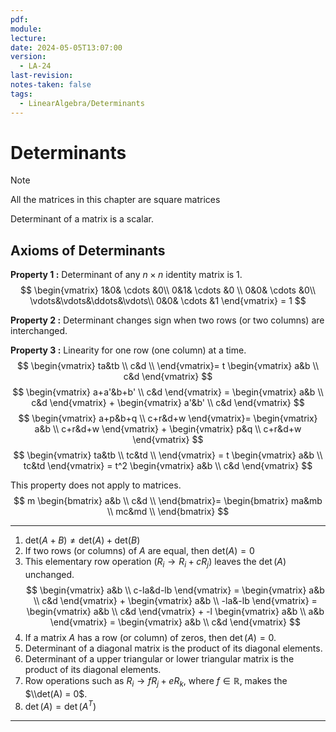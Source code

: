```yaml
---
pdf: 
module: 
lecture: 
date: 2024-05-05T13:07:00
version:
  - LA-24
last-revision: 
notes-taken: false
tags:
  - LinearAlgebra/Determinants
---
```

# Determinants

> [!NOTE] 
> All the matrices in this chapter are square matrices

Determinant of a matrix is a scalar.

## Axioms of Determinants

**Property 1 :** Determinant of any $n \times n$ identity matrix is 1.
$$
\begin{vmatrix}
1&0& \cdots &0\\
0&1& \cdots &0 \\
0&0& \cdots &0\\ 
\vdots&\vdots&\ddots&\vdots\\
0&0& \cdots &1
\end{vmatrix} = 1
$$

**Property 2 :** Determinant changes sign when two rows (or two columns) are interchanged.

**Property 3 :** Linearity for one row (one column) at a time.
$$
\begin{vmatrix}
ta&tb \\
c&d \\
\end{vmatrix}=
t
\begin{vmatrix}
a&b \\
c&d
\end{vmatrix}
$$
$$
\begin{vmatrix}
a+a'&b+b' \\
c&d
\end{vmatrix} = 
\begin{vmatrix}
a&b \\
c&d
\end{vmatrix} + 
\begin{vmatrix}
a'&b' \\
c&d
\end{vmatrix}
$$
$$
\begin{vmatrix}
a+p&b+q \\
c+r&d+w
\end{vmatrix}=
\begin{vmatrix}
a&b \\
c+r&d+w
\end{vmatrix} + 
\begin{vmatrix}
p&q \\
c+r&d+w
\end{vmatrix}
$$
$$
\begin{vmatrix}
ta&tb \\
tc&td \\
\end{vmatrix} = t
\begin{vmatrix}
a&b \\
tc&td
\end{vmatrix} = t^2
\begin{vmatrix}
a&b \\
c&d
\end{vmatrix}
$$

This property does not apply to matrices. 
$$
m
\begin{bmatrix}
a&b \\
c&d \\
\end{bmatrix}=
\begin{bmatrix}
ma&mb \\
mc&md \\
\end{bmatrix}
$$

---

1. $\text{det}(A + B) \not= \text{det}(A) + \text{det}(B)$
2. If two rows (or columns) of $A$ are equal, then $\text{det}(A) = 0$
3. This elementary row operation ($R_{i} \rightarrow R_{i} + c R_{j}$) leaves the $\det(A)$ unchanged.
$$
\begin{vmatrix}
a&b \\
c-la&d-lb
\end{vmatrix} =
\begin{vmatrix}
a&b \\
c&d
\end{vmatrix} +
\begin{vmatrix}
a&b \\
-la&-lb
\end{vmatrix} =
\begin{vmatrix}
a&b \\
c&d
\end{vmatrix} + -l
\begin{vmatrix}
a&b \\
a&b
\end{vmatrix} =
\begin{vmatrix}
a&b \\
c&d
\end{vmatrix}
$$
4. If a matrix $A$ has a row (or column) of zeros, then $\det(A) = 0$.
5. Determinant of a diagonal matrix is the product of its diagonal elements.
6. Determinant of a upper triangular or lower triangular matrix is the product of its diagonal elements.
7. Row operations such as $R_{i} \rightarrow f R_{j} + e R_{k}$, where $f \in \mathbb{R}$, makes the $\\det(A) = 0$.
8. $\det(A) = \det(A^T)$

---
